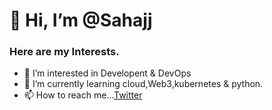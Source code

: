 # 👋 Hi, I’m @Sahajj
<!--
### Here is what I am working on!
- 🔭I'm currently working on a Saas tool for P4-lang.
-->
### Here are my Interests.
- 👀 I’m interested in Developent & DevOps
- 🌱 I’m currently learning cloud,Web3,kubernetes & python.
- 📫 How to reach me...[Twitter](https://twitter.com/SAHAJ27)






<!-- - 💞️ I’m looking to collaborate on -->

